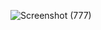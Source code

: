![Screenshot (777)](https://github.com/Jayaweera123/Ascendia-/assets/155569167/5a7d0b86-73ec-450c-9864-87679548e0e5)
